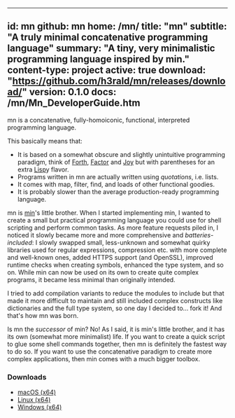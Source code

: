 -----
id: mn
github: mn
home: /mn/
title: "mn"
subtitle: "A truly minimal concatenative programming language"
summary: "A tiny, very minimalistic programming language inspired by min."
content-type: project
active: true
download: "https://github.com/h3rald/mn/releases/download/"
version: 0.1.0
docs: /mn/Mn_DeveloperGuide.htm
-----

mn is a concatenative, fully-homoiconic, functional, interpreted programming language. 

This basically means that:

* It is based on a somewhat obscure and slightly unintuitive programming paradigm, think of [Forth](http://www.forth.org/), [Factor](http://factorcode.org/) and [Joy](http://www.kevinalbrecht.com/code/joy-mirror/) but with parentheses for an extra [Lisp](https://common-lisp.net/)y flavor.
* Programs written in mn are actually written using *quotations*, i.e. lists.
* It comes with map, filter, find, and loads of other functional goodies.
* It is probably slower than the average production-ready programming language.

mn is [min](https://min-lang.org)'s little brother. When I started implementing min, I wanted to create a small but practical programming language you could use for shell scripting and perform common tasks. As more feature requests piled in, I noticed it slowly became more and more comprehensive and _batteries-included_: I slowly swapped small, less-unknown and somewhat quirky libraries used for regular expressions, compression etc. with more complete and well-known ones, added HTTPS support (and OpenSSL), improved runtime checks when creating symbols, enhanced the type system, and so on. While min can now be used on its own to create quite complex programs, it became less minimal than originally intended.

I tried to add compilation variants to reduce the modules to include but that made it more difficult to maintain and still included complex constructs like dictionaries and the full type system, so one day I decided to... fork it! And that's how mn was born.

Is mn the *successor* of min? No! As I said, it is min's little brother, and it has its own (somewhat more minimalist) life. If you want to create a quick script to glue some shell commands together, then mn is definitely the fastest way to do so. If you want to use the concatenative paradigm to create more complex applications, then min comes with a much bigger toolbox.

### Downloads

* [macOS (x64)]({{$download}}v{{$version}}/{{$github}}_v{{$version}}_macosx_x64.zip)
* [Linux (x64)]({{$download}}v{{$version}}/{{$github}}_v{{$version}}_linux_x64.zip)
* [Windows (x64)]({{$download}}v{{$version}}/{{$github}}_v{{$version}}_windows_x64.zip)

